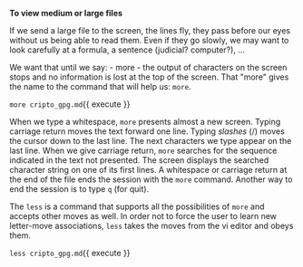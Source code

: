 **To view medium or large files**

If we send a large file to the screen, the lines fly, they pass before our eyes without us being able to read them. Even if they go slowly, we may want to look carefully at a formula, a sentence (judicial? computer?), ...

We want that until we say: - more - the output of characters on the screen stops and no information is lost at the top of the screen. That "more" gives the name to the command that will help us: `more`.

`more cripto_gpg.md`{{ execute }}

When we type a whitespace, `more` presents almost a new screen. Typing carriage return moves the text forward one line. Typing *slashes* (/) moves the cursor down to the last line. The next characters we type appear on the last line. When we give carriage return, `more` searches for the sequence indicated in the text not presented. The screen displays the searched character string on one of its first lines. A whitespace or carriage return at the end of the file ends the session with the `more` command. Another way to end the session is to type `q` (for quit).

The `less` is a command that supports all the possibilities of `more` and accepts other moves as well. In order not to force the user to learn new letter-move associations, `less` takes the moves from the vi editor and obeys them.

`less cripto_gpg.md`{{ execute }}
